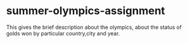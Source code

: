 # summer-olympics-assignment
This gives the brief description about the olympics, about the status of golds won by particular country,city and year.
